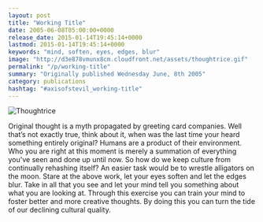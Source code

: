 ```yaml
---
layout: post
title: "Working Title"
date: 2005-06-08T05:00:00+0000
release_date: 2015-01-14T19:45:14+0000
lastmod: 2015-01-14T19:45:14+0000
keywords: "mind, soften, eyes, edges, blur"
image: "http://d3e878vmunx8cm.cloudfront.net/assets/thoughtrice.gif"
permalink: "/p/working-title"
summary: "Originally published Wednesday June, 8th 2005"
category: publications
hashtag: "#axisofstevil_working-title"
---
```


[id_1]: http://d3e878vmunx8cm.cloudfront.net/assets/thoughtrice.gif "Thoughtrice"
![Thoughtrice][id_1]

Original thought is a myth propagated by greeting card companies. Well that’s not exactly true, think about it, when was the last time your heard something entirely original? Humans are a product of their environment. Who you are right at this moment is merely a summation of everything you've seen and done up until now. So how do we keep culture from continually rehashing itself? An easier task would be to wrestle alligators on the moon.
Stare at the above work, let your eyes soften and let the edges blur. Take in all that you see and let your mind tell you something about what you are looking at. Through this exercise you can train your mind to foster better and more creative thoughts. By doing this you can turn the tide of our declining cultural quality.

